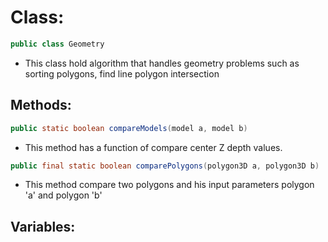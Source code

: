 # Class:

```java
public class Geometry
```

* This class hold algorithm that handles geometry problems such as sorting polygons, find line polygon intersection

## Methods:

```java
public static boolean compareModels(model a, model b)
```

* This method has a function of compare center Z depth values.

```java
public final static boolean comparePolygons(polygon3D a, polygon3D b)
```

* This method compare two polygons and his input parameters polygon 'a' and polygon 'b'

## Variables:

